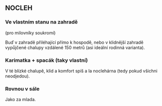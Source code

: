 ## NOCLEH

### Ve vlastním stanu na zahradě
(pro milovníky soukromí)

Buď v zahradě přiléhající přímo k hospodě, nebo v klidnější zahradě vypůjčené chalupy vzdálené 150 metrů (asi ideální rodinná varianta).

### Karimatka + spacák (taky vlastní)

V té blízké chalupě, klid a komfort spíš a la noclehárna (tedy pokud všichni neodjedou).

### Rovnou v sále

Jako za mlada.
